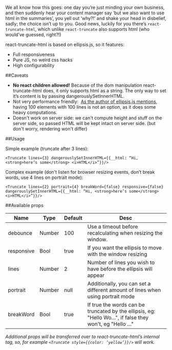 We all know how this goes: one day you’re just minding your own business, and then suddenly hear your content manager say ‘but we also want to use html in the summaries’, you yell out ‘why?!’ and shake your head in disbelief, sadly; the choice isn’t up to you. 
Good news, luckily for you there’s `react-truncate-html`, which unlike `react-truncate` also supports html (who would’ve guessed, right?!)

react-truncate-html is based on ellipsis.js, so it features:

- Full responsiveness
- Pure JS, no weird css hacks
- High configurability

##Caveats

- **No react children allowed!** Because of the dom manipulation react-truncate-html does, it only supports html as a string. The only way to set it’s content is by passing dangerouslySetInnerHTML.
- Not very performance friendly:  [As the author of ellipsis.js mentions](https://github.com/glinford/ellipsis.js), having 100 elements with 100 lines is not an option, as it does some heavy computations.
- Doesn't work on server side: we can't compute height and stuff on the server side, so passed HTML will be kept intact on server side. (but don't worry, rendering won't differ)

##Usage

Simple example (truncate after 3 lines):
```
<Truncate lines={3} dangerouslySetInnerHTML={{__html: “Hi, <strong>here’s some</strong> <i>HTML</i>”}}/>
```

Complex example (don't listen for browser resizing events, don’t break words, use 4 lines on portrait mode):
```
<Truncate lines={2} portrait={4} breakWord={false} responsive={false} dangerouslySetInnerHTML={{__html: “Hi, <strong>here’s some</strong> <i>HTML</i>”}}/>
```

##Available props

| Name       | Type   | Default | Desc                                                                                                   |
|------------|--------|---------|--------------------------------------------------------------------------------------------------------|
| debounce   | Number | 100     | Use a timeout before recalculating when resizing the window.                                           |
| responsive | Bool   | true    | If you want the ellipsis to move with the window resizing                                              |
| lines      | Number | 2       | Number of lines you wish to have before the ellipsis will appear                                       |
| portrait   | Number | null    | Additionally, you can set a different amount of lines when using portrait mode                         |
| breakWord  | Bool   | true    | If true the words can be truncated by the ellipsis, eg: "Hello Wo…", if false they won't, eg "Hello …" |


_Additional props will be transferred over to react-truncate-html’s internal <span> tag, so, for example `<Truncate style={{color: ‘yellow’}}/>` will work._

